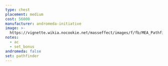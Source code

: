 ```yaml
---
type: chest
placement: medium
cost: 56000
manufacturer: andromeda-initiative
image: >-
  https://vignette.wikia.nocookie.net/masseffect/images/f/fb/MEA_Pathfinder_Scout_Chest.png/revision/latest/scale-to-width-down/350?cb=20180508001205
notes:
  - ac
  - set_bonus
andromeda: false
set: pathfinder
---
```

